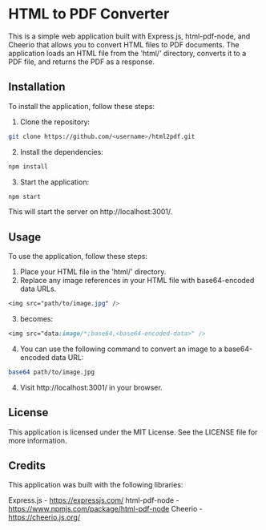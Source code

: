 # HTML to PDF Converter

This is a simple web application built with Express.js, html-pdf-node, and Cheerio that allows you to convert HTML files to PDF documents. The application loads an HTML file from the 'html/' directory, converts it to a PDF file, and returns the PDF as a response.

## Installation
To install the application, follow these steps:

1. Clone the repository:
```bash
git clone https://github.com/<username>/html2pdf.git
```
2. Install the dependencies:
```bash
npm install
```

3. Start the application:
```bash
npm start
```

This will start the server on http://localhost:3001/.

## Usage
To use the application, follow these steps:

1. Place your HTML file in the 'html/' directory.
2. Replace any image references in your HTML file with base64-encoded data URLs.
```css
<img src="path/to/image.jpg" />
```
3. becomes:
```css
<img src="data:image/*;base64,<base64-encoded-data>" />
```

4. You can use the following command to convert an image to a base64-encoded data URL:
```bash
base64 path/to/image.jpg
```

4. Visit http://localhost:3001/ in your browser.

## License
This application is licensed under the MIT License. See the LICENSE file for more information.

## Credits
This application was built with the following libraries:

Express.js - https://expressjs.com/
html-pdf-node - https://www.npmjs.com/package/html-pdf-node
Cheerio - https://cheerio.js.org/
